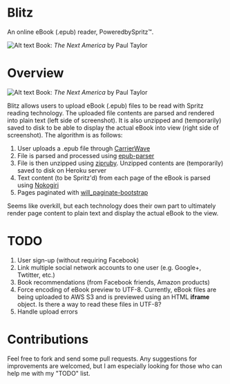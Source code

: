 Blitz
=====

An online eBook (.epub) reader, PoweredbySpritz™.

![Alt text](http://read-blitz.herokuapp.com/assets/screenshot1-ee0466f2fbda80144381a8bb6a32065f.jpg)
Book: *The Next America* by Paul Taylor

# Overview

![Alt text](http://read-blitz.herokuapp.com/assets/screenshot2-a98c8e607027032b1b814dfa526647be.jpg)
Book: *The Next America* by Paul Taylor

Blitz allows users to upload eBook (.epub) files to be read with Spritz reading technology. The uploaded file contents are parsed and rendered into plain text (left side of screenshot). It is also unzipped and (temporarily) saved to disk to be able to display the actual eBook into view (right side of screenshot). The algorithm is as follows:

1. User uploads a .epub file through [CarrierWave](https://github.com/carrierwaveuploader/carrierwave)
2. File is parsed and processed using [epub-parser](https://github.com/KitaitiMakoto/epub-parser)
3. File is then unzipped using [zipruby](https://bitbucket.org/winebarrel/zip-ruby/wiki/Home). Unzipped contents are (temporarily) saved to disk on Heroku server
4. Text content (to be Spritz'd) from each page of the eBook is parsed using [Nokogiri](http://nokogiri.org/)
5. Pages paginated with [will_paginate-bootstrap](https://github.com/bootstrap-ruby/will_paginate-bootstrap)

Seems like overkill, but each technology does their own part to ultimately render page content to plain text and display the actual eBook to the view.

# TODO

1. User sign-up (without requiring Facebook)
2. Link multiple social network accounts to one user (e.g. Google+, Twtitter, etc.)
3. Book recommendations (from Facebook friends, Amazon products)
4. Force encoding of eBook preview to UTF-8. Currently, eBook files are being uploaded to AWS S3 and is previewed using an HTML **iframe** object. Is there a way to read these files in UTF-8?
5. Handle upload errors

# Contributions

Feel free to fork and send some pull requests. Any suggestions for improvements are welcomed, but I am especially looking for those who can help me with my "TODO" list.